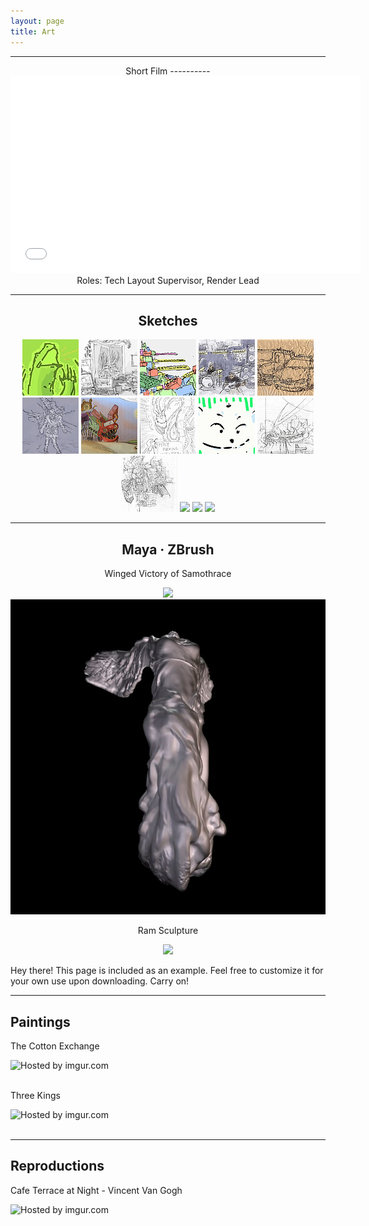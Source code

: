 ```yaml
---
layout: page
title: Art
---
```


---

<center>
Short Film
----------
<iframe width="560" height="315" src="//www.youtube.com/embed/Ubze7T20JrQ" frameborder="0" allowfullscreen></iframe>
Roles: Tech Layout Supervisor, Render Lead

---
Sketches
--------
<a href="../public/images/1.jpg"><img src="../public/images/thumbs/1s.jpg"/></a>
		<a href="../public/images/3.jpg"><img src="../public/images/thumbs/3s.jpg"/></a>
		<a href="../public/images/4.jpg"><img src="../public/images/thumbs/4s.jpg"/></a>
		<a href="../public/images/6.jpg"><img src="../public/images/thumbs/6s.jpg"/></a>
		<a href="../public/images/7.jpg"><img src="../public/images/thumbs/7s.jpg"/></a>
		<a href="../public/images/9.jpg"><img src="../public/images/thumbs/9s.jpg"/></a>
		<a href="../public/images/10.jpg"><img src="../public/images/thumbs/10s.jpg"/></a>
		<a href="../public/images/11.jpg"><img src="../public/images/thumbs/11s.jpg"/></a>
		<a href="../public/images/12.jpg"><img src="../public/images/thumbs/12s.jpg"/></a>
		<a href="../public/images/13.jpg"><img src="../public/images/thumbs/13s.jpg"/></a>
		<a href="../public/images/14.jpg"><img src="../public/images/thumbs/14s.jpg"/></a>
		<a href="http://i.imgur.com/kDzEEB2.jpg"><img src="http://i.imgur.com/kDzEEB2s.jpg"/></a>
		<a href="http://i.imgur.com/xEHBhhl.jpg?1"><img src="http://i.imgur.com/xEHBhhls.jpg?1"/></a>
		<a href="http://i.imgur.com/uy3VxR1.jpg?1"><img src="http://i.imgur.com/uy3VxR1s.jpg?1"/></a>

---
Maya &middot; ZBrush
-------------------
<p>Winged Victory of Samothrace</p>
<a href="http://i.imgur.com/DfWgK.png"><img src="http://i.imgur.com/DfWgKs.png"/></a>
<a href="../public/images/victory.jpg"><img src="../public/images/victory.jpg"/></a>
<p>Ram Sculpture</p>
<a href="http://i.imgur.com/WvTAN.png"><img src="http://i.imgur.com/WvTANs.png"/></a>
</center>
<p class="message">
  Hey there! This page is included as an example. Feel free to customize it for your own use upon downloading. Carry on!
</p>

---
Paintings
---------
<p>The Cotton Exchange</p>
<img src="http://i.imgur.com/SUeFQaH.jpg" title="Hosted by imgur.com"/><br><br>
<p>Three Kings</p>
<img src="http://i.imgur.com/0YoD4jG.jpg" title="Hosted by imgur.com"/><br><br>

---
Reproductions
---------
<p>Cafe Terrace at Night - Vincent Van Gogh</p>
<img src="http://i.imgur.com/9RdZBn4.jpg?2" title="Hosted by imgur.com"/><br><br>